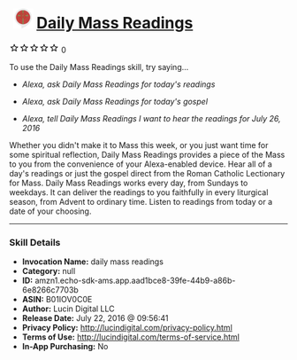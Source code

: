 # &nbsp;<img src="skill_icon" alt="Daily Mass Readings icon" width="36"> [Daily Mass Readings](http://alexa.amazon.com/#skills/amzn1.echo-sdk-ams.app.aad1bce8-39fe-44b9-a86b-6e8266c7703b)
![0 stars](../../images/ic_star_border_black_18dp_1x.png)![0 stars](../../images/ic_star_border_black_18dp_1x.png)![0 stars](../../images/ic_star_border_black_18dp_1x.png)![0 stars](../../images/ic_star_border_black_18dp_1x.png)![0 stars](../../images/ic_star_border_black_18dp_1x.png) 0

To use the Daily Mass Readings skill, try saying...

* *Alexa, ask Daily Mass Readings for today's readings*

* *Alexa, ask Daily Mass Readings for today's gospel*

* *Alexa, tell Daily Mass Readings I want to hear the readings for July 26, 2016*

Whether you didn't make it to Mass this week, or you just want time for some spiritual reflection, Daily Mass Readings provides a piece of the Mass to you from the convenience of your Alexa-enabled device. Hear all of a day's readings or just the gospel direct from the Roman Catholic Lectionary for Mass. Daily Mass Readings works every day, from Sundays to weekdays. It can deliver the readings to you faithfully in every liturgical season, from Advent to ordinary time. Listen to readings from today or a date of your choosing.

***

### Skill Details

* **Invocation Name:** daily mass readings
* **Category:** null
* **ID:** amzn1.echo-sdk-ams.app.aad1bce8-39fe-44b9-a86b-6e8266c7703b
* **ASIN:** B01IOV0C0E
* **Author:** Lucin Digital LLC
* **Release Date:** July 22, 2016 @ 09:56:41
* **Privacy Policy:** http://lucindigital.com/privacy-policy.html
* **Terms of Use:** http://lucindigital.com/terms-of-service.html
* **In-App Purchasing:** No
